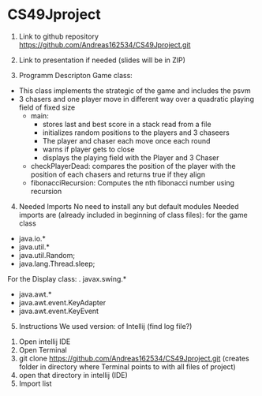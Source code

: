 # CS49Jproject

1) Link to github repository
    https://github.com/Andreas162534/CS49Jproject.git
    
2) Link to presentation if needed (slides will be in ZIP)

3) Programm Descripton
Game class:
- This class implements the strategic of the game and includes the psvm
- 3 chasers and one player move in different way over a quadratic playing field of fixed size
  - main: 
    - stores last and best score in a stack read from a file
    - initializes random positions to the players and 3 chaseers
    - The player and chaser each move once each round
    - warns if player gets to close
    - displays the playing field with the Player and 3 Chaser
  - checkPlayerDead:
    compares the position of the player with the position of each chasers and returns true if they align
  - fibonacciRecursion: Computes the nth fibonacci number using recursion


4) Needed Imports
No need to install any but default modules
Needed imports are (already included in beginning of class files):
for the game class
- java.io.*
- java.util.*
- java.util.Random;
- java.lang.Thread.sleep;

For the Display class:
. javax.swing.*
- java.awt.*
- java.awt.event.KeyAdapter
- java.awt.event.KeyEvent

5) Instructions 
We used version: of Intellij  (find log file?)
1. Open intellij IDE
2. Open Terminal 
3. git clone https://github.com/Andreas162534/CS49Jproject.git (creates folder in directory where Terminal points to with all files of project)
4. open that directory in intellij (IDE)
5. Import list
